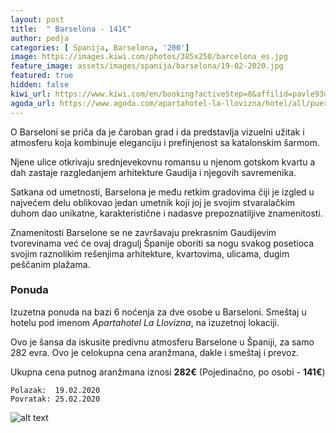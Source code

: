```yaml
---
layout: post
title:  " Barselona - 141€"
author: pedja
categories: [ Spanija, Barselona, '200']
image: https://images.kiwi.com/photos/385x250/barcelona_es.jpg 
feature_image: assets/images/spanija/barselona/19-02-2020.jpg
featured: true
hidden: false
kiwi_url: https://www.kiwi.com/en/booking?activeStep=0&affilid=pavle93odyssey&booking_token=A3hOmRdlkPAYpSvdCgDaBOigKjkRm_pI8uG8agMSFOShTA3ipx0F0M_UwbkK80pUyeCiN5FXJUUNssChqUuExhnr-gmyMozIsLB6wpJoUf-5QiVcsuVrGPHNz91GxjzVUHpQFtdhJQeZ_zTsLBFnEz1QfX8Ep7Cva4KpKAGvz80Vma_wYOoG6ZGLt_01OTVQ5cNeq0iYTAK5h5rslOgV4SIAlvitlE7vFKjHP-T3W9az-_MaVUzJsZIGVu2npGWFjewSrCdlWDpnPmcfuUZBbX46A48yJIywMLsmH_0gBvoZQh2kdL8pjOXKdkMYbDKzeMBMcdMr600dLQXYr3K8zeLzbmCRuoz2ourd-jVYI43O78Jz6408x5nH6n1ZnreSukl-DFyYcUcHcKP7w6EafEmhqWOOsiFqxEd_jp57eA-3vXxDJhof4LgmA3FojbFsce1PhO52x0-3-Q9HKvTcuqMFPU2Wz5qATABrSrWoFKEgVM_F8XtgebTh8HuG5Ku31dLDHM0Q3TaojQtpYQrT7joAsorvze_Rb7fXKbT4xzo-UCwwdDUoS7r-lkcrbkBf7SLgMG9NZTE3pS7mv4FinqbbdpXqUFis4CA_zV-Z2s98%3D&currency=eur&deeplinkId=28361717992&flightsId=003c19ef4787478d445bf424_0-19ef01af4787000027967a5a_0-01af19ef478d0000bbad2bc9_0-003c19ef4787478d445bf424_1&handBags=0-0&holdBags=0-0&lang=en&passengers=2&price=362&session_identifier=YbBk9Zoa8kzQyPJPaEDvG%2F52XCeFBRqj4QqlBtyutu4%3D&session_token=X%2Bgiw2RU%2Fhin7Q%2FmuoZUS0vRKgZcm5EULJVJ9tatgICaUK7TP1gmG4NSys%2BIuLNCA6eMEODNq2lfynkFmJmwpSHh1YD%2F9PAw5%2B4yOfXsTI60Dvt6KMiFRv28aYbQ52GPW9DCsbT8wDMHEkhxT2HgLkEKL4xtGzmyQeG%2F0EDFGpNEUfeip9537BUB4qxJwJRaQYH8zHRPCFkt%2F90FgYh%2B9iVn0Is5vFzHv1b62o%2FKyFj5jyIBCNP0t9KOXBg49jgRZKTYWUK%2FisW%2FUb0u%2FBEJh8djd8N9o6hmfOxBEcndRXFhrTJn8aOR94IJLWmU12IK&token=A3hOmRdlkPAYpSvdCgDaBOigKjkRm_pI8uG8agMSFOShTA3ipx0F0M_UwbkK80pUyeCiN5FXJUUNssChqUuExhnr-gmyMozIsLB6wpJoUf-5QiVcsuVrGPHNz91GxjzVUHpQFtdhJQeZ_zTsLBFnEz1QfX8Ep7Cva4KpKAGvz80Vma_wYOoG6ZGLt_01OTVQ5cNeq0iYTAK5h5rslOgV4SIAlvitlE7vFKjHP-T3W9az-_MaVUzJsZIGVu2npGWFjewSrCdlWDpnPmcfuUZBbX46A48yJIywMLsmH_0gBvoZQh2kdL8pjOXKdkMYbDKzeMBMcdMr600dLQXYr3K8zeLzbmCRuoz2ourd-jVYI43O78Jz6408x5nH6n1ZnreSukl-DFyYcUcHcKP7w6EafEmhqWOOsiFqxEd_jp57eA-3vXxDJhof4LgmA3FojbFsce1PhO52x0-3-Q9HKvTcuqMFPU2Wz5qATABrSrWoFKEgVM_F8XtgebTh8HuG5Ku31dLDHM0Q3TaojQtpYQrT7joAsorvze_Rb7fXKbT4xzo-UCwwdDUoS7r-lkcrbkBf7SLgMG9NZTE3pS7mv4FinqbbdpXqUFis4CA_zV-Z2s98%3D&user_id=86bfed55-21d7-4a38-a51e-73c29f7a1c7d
agoda_url: https://www.agoda.com/apartahotel-la-llovizna/hotel/all/puerto-la-cruz-ve.html?checkin=2020-02-19&los=6&adults=2&rooms=1&cid=1833963&searchrequestid=b49964fd-de85-45e9-8076-3b496c64e7f3&travellerType=-1&tabbed=true
---
```


O Barseloni se priča da je čaroban grad i da predstavlja vizuelni užitak i atmosferu koja kombinuje eleganciju i prefinjenost sa katalonskim šarmom.

Njene ulice otkrivaju srednjevekovnu romansu u njenom gotskom kvartu a dah zastaje razgledanjem arhitekture Gaudija i njegovih savremenika.

Satkana od umetnosti, Barselona je među retkim gradovima čiji je izgled u najvećem delu oblikovao jedan umetnik koji joj je svojim stvaralačkim duhom dao unikatne, karakteristične i nadasve prepoznatiljive znamenitosti.

Znamenitosti Barselone se ne završavaju prekrasnim Gaudijevim tvorevinama već će ovaj dragulj Španije oboriti sa nogu svakog posetioca svojim raznolikim rešenjima arhitekture, kvartovima, ulicama, dugim peščanim plažama.
### Ponuda
Izuzetna ponuda na bazi 6 noćenja za dve osobe u Barseloni. Smeštaj u hotelu pod imenom *Apartahotel La Llovizna*, na izuzetnoj lokaciji.

Ovo je šansa da iskusite predivnu atmosferu Barselone u Španiji, za samo 282 evra. Ovo je celokupna cena aranžmana, dakle i smeštaj i prevoz.

Ukupna cena putnog aranžmana iznosi **282€** (Pojedinačno, po osobi - **141€**)

```
Polazak:  19.02.2020
Povratak: 25.02.2020
```

![alt text]( http://q-xx.bstatic.com/xdata/images/hotel/840x460/210450832.jpg?k=828ecf711dce24a1bbbdfdbc7a80f85fba3cd08814db6c8389d6dfa0ff87ffa5&o= "Barselona smestaj")

